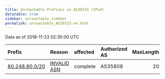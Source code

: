 ```yaml
---
title: Unreachable Prefixes in AS39153 (IPv4)
datatable: true
sidebar: unreachable_sidebar
permalink: unreachable_AS39153-v4.html
---
```


Data as of 2018-11-23 02:35:00 UTC


<div class="datatable-begin"></div>

| Prefix                                                 | Reason                                                                                                | affected   | Authorized AS   |   MaxLength | Anchor                                         |   unreachable /24s |
|:-------------------------------------------------------|:------------------------------------------------------------------------------------------------------|:-----------|:----------------|------------:|:-----------------------------------------------|-------------------:|
| [80.248.80.0/20](https://stat.ripe.net/80.248.80.0/20) | [INVALID ASN](https://rpki-validator.ripe.net/announcement-preview?asn=AS39153&prefix=80.248.80.0/20) | complete   | AS35808         |          20 | [RIPE](unreachable_RIPE_NCC_RPKI_Root-v4.html) |                 16 |

<div class="datatable-end"></div>